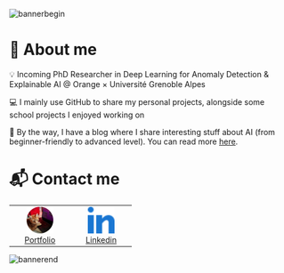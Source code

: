 ![bannerbegin](https://github.com/marcpinet/marcpinet/assets/52708150/673562d6-3e8e-4519-ab6f-dcaf25a7700a)

# 👋 About me

💡 Incoming PhD Researcher in Deep Learning for Anomaly Detection & Explainable AI @ Orange × Université Grenoble Alpes

💻 I mainly use GitHub to share my personal projects, alongside some school projects I enjoyed working on

🥸 By the way, I have a blog where I share interesting stuff about AI (from beginner-friendly to advanced level). You can read more [here](https://marcpinet.me/).

# 📬 Contact me

<table>
  <td align="center" width="96">
    <a href="https://marcpinet.me/contact/"><img src="./resources/social/marcpinet.png" width="48" height="48" alt="marcpinet" />
    <br>Portfolio
  </td>
  <td align="center" width="96">
    <a href="https://www.linkedin.com/in/marc-pinet/"><img src="./resources/social/linkedin.svg" width="48" height="48" alt="Linkedin" />
    <br>Linkedin
  </td>
  </a>
</table>

![bannerend](https://github.com/marcpinet/marcpinet/assets/52708150/aec2926c-6c15-4b0a-947a-3fc1b000db94)
